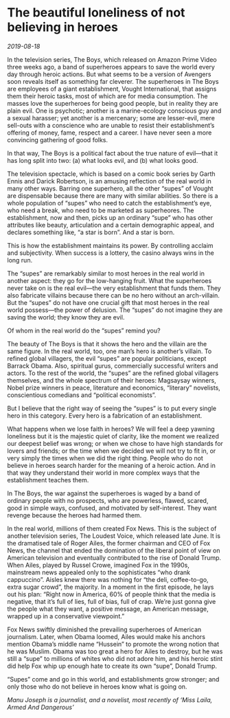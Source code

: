 # The beautiful loneliness of not believing in heroes

*2019-08-18*

In the television series, The Boy*s*, which released on Amazon Prime
Video three weeks ago, a band of superheroes appears to save the world
every day through heroic actions. But what seems to be a version of
Avengers soon reveals itself as something far cleverer. The superheroes
in The Boys are employees of a giant establishment, Vought
International, that assigns them their heroic tasks, most of which are
for media consumption. The masses love the superheroes for being good
people, but in reality they are plain evil. One is psychotic; another is
a marine-ecology conscious guy and a sexual harasser; yet another is a
mercenary; some are lesser-evil, mere sell-outs with a conscience who
are unable to resist their establishment’s offering of money, fame,
respect and a career. I have never seen a more convincing gathering of
good folks.

In that way, The Boys is a political fact about the true nature of
evil—that it has long split into two: (a) what looks evil, and (b) what
looks good.

The television spectacle, which is based on a comic book series by Garth
Ennis and Darick Robertson, is an amusing reflection of the real world
in many other ways. Barring one superhero, all the other “supes” of
Vought are dispensable because there are many with similar abilities. So
there is a whole population of “supes” who need to catch the
establishment’s eye, who need a break, who need to be marketed as
superheores. The establishment, now and then, picks up an ordinary
“supe” who has other attributes like beauty, articulation and a certain
demographic appeal, and declares something like, “a star is born”. And a
star is born.

This is how the establishment maintains its power. By controlling
acclaim and subjectivity. When success is a lottery, the casino always
wins in the long run.

The “supes” are remarkably similar to most heroes in the real world in
another aspect: they go for the low-hanging fruit. What the superheroes
never take on is the real evil—the very establishment that funds them.
They also fabricate villains because there can be no hero without an
arch-villain. But the “supes” do not have one crucial gift that most
heroes in the real world possess—the power of delusion. The “supes” do
not imagine they are saving the world; they know they are evil.

Of whom in the real world do the “supes” remind you?

The beauty of The Boys is that it shows the hero and the villain are the
same figure. In the real world, too, one man’s hero is another’s
villain. To refined global villagers, the evil “supes” are popular
politicians, except Barrack Obama. Also, spiritual gurus, commercially
successful writers and actors. To the rest of the world, the “supes” are
the refined global villagers themselves, and the whole spectrum of their
heroes: Magsaysay winners, Nobel prize winners in peace, literature and
economics, “literary” novelists, conscientious comedians and “political
economists”.

But I believe that the right way of seeing the “supes” is to put every
single hero in this category. Every hero is a fabrication of an
establishment.

What happens when we lose faith in heroes? We will feel a deep yawning
loneliness but it is the majestic quiet of clarity, like the moment we
realized our deepest belief was wrong; or when we chose to have high
standards for lovers and friends; or the time when we decided we will
not try to fit in, or very simply the times when we did the right thing.
People who do not believe in heroes search harder for the meaning of a
heroic action. And in that way they understand their world in more
complex ways that the establishment teaches them.

In The Boys, the war against the superheroes is waged by a band of
ordinary people with no prospects, who are powerless, flawed, scared,
good in simple ways, confused, and motivated by self-interest. They want
revenge because the heroes had harmed them.

In the real world, millions of them created Fox News. This is the
subject of another television series, The Loudest Voice, which released
late June. It is the dramatised tale of Roger Ailes, the former chairman
and CEO of Fox News, the channel that ended the domination of the
liberal point of view on American television and eventually contributed
to the rise of Donald Trump. When Ailes, played by Russel Crowe,
imagined Fox in the 1990s, mainstream news appealed only to the
sophisticates “who drank cappuccino”. Aisles knew there was nothing for
“the deli, coffee-to-go, extra sugar crowd”, the majority. In a moment
in the first episode, he lays out his plan: “Right now in America, 60%
of people think that the media is negative, that it’s full of lies, full
of bias, full of crap. We’re just gonna give the people what they want,
a positive message, an American message, wrapped up in a conservative
viewpoint.”

Fox News swiftly diminished the prevailing superheroes of American
journalism. Later, when Obama loomed, Ailes would make his anchors
mention Obama’s middle name “Hussein” to promote the wrong notion that
he was Muslim. Obama was too great a hero for Ailes to destroy, but he
was still a “supe” to millions of whites who did not adore him, and his
heroic stint did help Fox whip up enough hate to create its own “supe”,
Donald Trump.

“Supes” come and go in this world, and establishments grow stronger; and
only those who do not believe in heroes know what is going on.

*Manu Joseph is a journalist, and a novelist, most recently of ‘Miss
Laila, Armed And Dangerous’*
